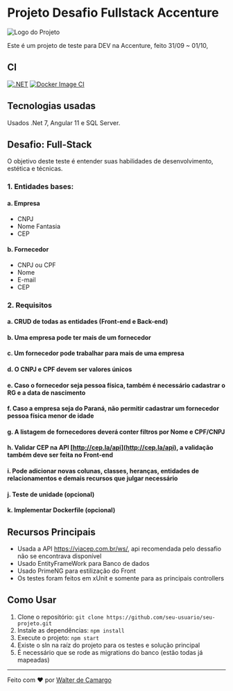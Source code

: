 # Projeto Desafio Fullstack Accenture

![Logo do Projeto](https://logodownload.org/wp-content/uploads/2014/05/accenture-logo-4.png)

Este é um projeto de teste para DEV na Accenture, feito 31/09 ~ 01/10, 


## CI
  [![.NET](https://github.com/Wowtz/accenture-dev/actions/workflows/dotnet.yml/badge.svg)](https://github.com/Wowtz/accenture-dev/actions/workflows/dotnet.yml)
  [![Docker Image CI](https://github.com/Wowtz/accenture-dev/actions/workflows/docker-image.yml/badge.svg)](https://github.com/Wowtz/accenture-dev/actions/workflows/docker-image.yml)

## Tecnologias usadas
  Usados .Net 7, Angular 11 e SQL Server.

## Desafio: Full-Stack

O objetivo deste teste é entender suas habilidades de desenvolvimento, estética e técnicas.

### 1. Entidades bases:

#### a. Empresa
   - CNPJ
   - Nome Fantasia
   - CEP

#### b. Fornecedor
   - CNPJ ou CPF
   - Nome
   - E-mail
   - CEP

### 2. Requisitos

#### a. CRUD de todas as entidades (Front-end e Back-end)

#### b. Uma empresa pode ter mais de um fornecedor

#### c. Um fornecedor pode trabalhar para mais de uma empresa

#### d. O CNPJ e CPF devem ser valores únicos

#### e. Caso o fornecedor seja pessoa física, também é necessário cadastrar o RG e a data de nascimento

#### f. Caso a empresa seja do Paraná, não permitir cadastrar um fornecedor pessoa física menor de idade

#### g. A listagem de fornecedores deverá conter filtros por Nome e CPF/CNPJ

#### h. Validar CEP na API [http://cep.la/api](http://cep.la/api), a validação também deve ser feita no Front-end

#### i. Pode adicionar novas colunas, classes, heranças, entidades de relacionamentos e demais recursos que julgar necessário

#### j. Teste de unidade (opcional)

#### k. Implementar Dockerfile (opcional)

## Recursos Principais
- Usada a API https://viacep.com.br/ws/, api recomendada pelo dessafio não se encontrava disponível
- Usado EntityFrameWork para Banco de dados
- Usado PrimeNG para estilização do Front
- Os testes foram feitos em xUnit e somente para as principais controllers

## Como Usar

1. Clone o repositório: `git clone https://github.com/seu-usuario/seu-projeto.git`
2. Instale as dependências: `npm install`
3. Execute o projeto: `npm start`
4. Existe o sln na raíz do projeto para os testes e solução principal
5. É necessário que se rode as migrations do banco (estão todas já mapeadas)

---

Feito com ❤️ por [Walter de Camargo](https://github.com/Wowtz)
